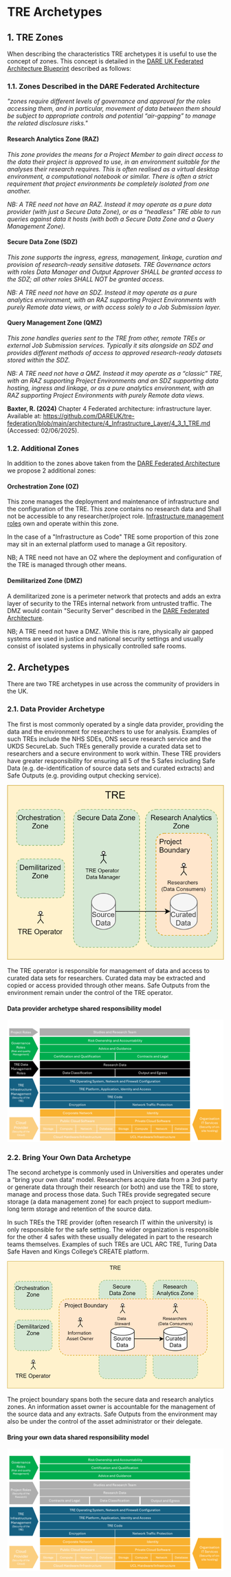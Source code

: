 # TRE Archetypes

## 1. TRE Zones
When describing the characteristics TRE archetypes it is useful to use the concept of zones. This concept is detailed in the [DARE UK Federated Architecture Blueprint](https://github.com/DAREUK/tre-federation/tree/main) described as follows:

### 1.1. Zones Described in the DARE Federated Architecture

*"zones require different levels of governance and approval for the roles accessing them, and in particular, movement of data between them should be subject to appropriate controls and potential “air-gapping” to manage the related disclosure risks."*

#### Research Analytics Zone (RAZ)
*This zone provides the means for a Project Member to gain direct access to the data their project is approved to use, in an environment suitable for the analyses their research requires. This is often realised as a virtual desktop environment, a computational notebook or similar. There is often a strict requirement that project environments be completely isolated from one another.*

*NB: A TRE need not have an RAZ. Instead it may operate as a pure data provider (with just a Secure Data Zone), or as a “headless” TRE able to run queries against data it hosts (with both a Secure Data Zone and a Query Management Zone).*

#### Secure Data Zone (SDZ)
*This zone supports the ingress, egress, management, linkage, curation and provision of research-ready sensitive datasets. TRE Governance actors with roles Data Manager and Output Approver SHALL be granted access to the SDZ; all other roles SHALL NOT be granted access.*

*NB: A TRE need not have an SDZ. Instead it may operate as a pure analytics environment, with an RAZ supporting Project Environments with purely Remote data views, or with access solely to a Job Submission layer.*

#### Query Management Zone (QMZ)
*This zone handles queries sent to the TRE from other, remote TREs or external Job Submission services. Typically it sits alongside an SDZ and provides different methods of access to approved research-ready datasets stored within the SDZ.*

*NB: A TRE need not have a QMZ. Instead it may operate as a “classic” TRE, with an RAZ supporting Project Environments and an SDZ supporting data hosting, ingress and linkage, or as a pure analytics environment, with an RAZ supporting Project Environments with purely Remote data views.*

**Baxter, R. (2024)** Chapter 4 Federated architecture: infrastructure layer. Available at: https://github.com/DAREUK/tre-federation/blob/main/architecture/4_Infrastructure_Layer/4_3_1_TRE.md (Accessed: 02/06/2025).

### 1.2. Additional Zones

In addition to the zones above taken from the [DARE Federated Architecture](https://github.com/DAREUK/tre-federation/blob/main/architecture/4_Infrastructure_Layer/4_3_1_TRE.md) we propose 2 additional zones:

#### Orchestration Zone (OZ)
This zone manages the deployment and maintenance of infrastructure and the configuration of the TRE. This zone contains no research data and Shall not be accessible to any researcher/project role. [Infrastructure management roles](https://satre-specification.readthedocs.io/en/stable/roles.html#infrastructure-management-roles) own and operate within this zone.

 In the case of a "Infrastructure as Code" TRE some proportion of this zone may sit in an external platform used to manage a Git repository.

 NB; A TRE need not have an OZ where the deployment and configuration of the TRE is managed through other means.

 #### Demilitarized Zone (DMZ)

A demilitarized zone is a perimeter network that protects and adds an extra layer of security to the TREs internal network from untrusted traffic. The DMZ would contain "Security Server" described in the [DARE Federated Architecture](https://github.com/DAREUK/tre-federation/blob/main/architecture/4_Infrastructure_Layer/4_3_1_TRE.md).

NB; A TRE need not have a DMZ. While this is rare, physically air gapped systems are used in justice and national security settings and usually consist of isolated systems in physically controlled safe rooms.

## 2. Archetypes

There are two TRE archetypes in use across the community of providers in the UK. 

### 2.1. Data Provider Archetype

The first is most commonly operated by a single data provider, providing the data and the environment for researchers to use for analysis. Examples of such TREs include the NHS SDEs, ONS secure research service and the UKDS SecureLab. Such TREs generally provide a curated data set to researchers and a secure environment to work within. These TRE providers have greater responsibility for ensuring all 5 of the 5 Safes including Safe Data (e.g. de-identification of source data sets and curated extracts) and Safe Outputs (e.g. providing output checking service).

![Data Provider](../Docs/Images/Data_Provider.drawio.svg)

The TRE operator is responsible for management of data and access to curated data sets for researchers. Curated data may be extracted and copied or access provided through other means. Safe Outputs from the environment remain under the control of the TRE operator.

#### Data provider archetype shared responsibility model

![Data Provider](../Docs/Images/Shared_Responsibility_Model_DataProvider.png)

### 2.2. Bring Your Own Data Archetype

The second archetype is commonly used in Universities and operates under a “bring your own data” model. Researchers acquire data from a 3rd party or generate data through their research (or both) and use the TRE to store, manage and process those data. Such TREs provide segregated secure storage (a data management zone) for each project to support medium-long term storage and retention of the source data. 

In such TREs the TRE provider (often research IT within the university) is only responsible for the safe setting. The wider organization is responsible for the other 4 safes with these usually delegated in part to the research teams themselves. Examples of such TREs are UCL ARC TRE, Turing Data Safe Haven and Kings College’s CREATE platform.

![Bring Your Own Data](../Docs/Images/Bring_your_Own_Data.drawio.svg)

The project boundary spans both the secure data and research analytics zones. An information asset owner is accountable for the management of the source data and any extracts. Safe Outputs from the environment may also be under the control of the asset administrator or their delegate.

#### Bring your own data shared responsibility model

![BYO-data responsibility model](../Docs/Images/Shared_Responsibility_Model_BYOD.png)




